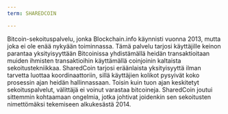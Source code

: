```yaml
---
term: SHAREDCOIN

---
```

Bitcoin-sekoituspalvelu, jonka Blockchain.info käynnisti vuonna 2013, mutta joka ei ole enää nykyään toiminnassa. Tämä palvelu tarjosi käyttäjille keinon parantaa yksityisyyttään Bitcoinissa yhdistämällä heidän transaktioitaan muiden ihmisten transaktioihin käyttämällä coinjoinin kaltaista sekoitustekniikkaa. SharedCoin tarjosi eräänlaista yksityisyyttä ilman tarvetta luottaa koordinaattoriin, sillä käyttäjien kolikot pysyivät koko prosessin ajan heidän hallinnassaan. Toisin kuin tuon ajan keskitetyt sekoituspalvelut, välittäjä ei voinut varastaa bitcoineja. SharedCoin joutui sittemmin kohtaamaan ongelmia, jotka johtivat joidenkin sen sekoitusten nimettömäksi tekemiseen alkukesästä 2014.